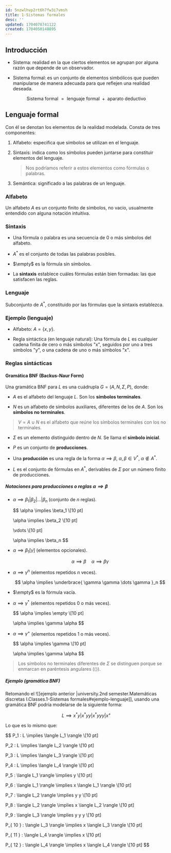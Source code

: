 ```yaml
---
id: 5nzwlhvp2rt6h7fw3i7vmsh
title: 1-Sistemas formales
desc: ''
updated: 1704078741122
created: 1704050148895
---
```


## Introducción

- Sistema: realidad en la que ciertos elementos se agrupan por alguna razón que depende de un observador.

- Sistema formal: es un conjunto de elementos simbólicos que pueden manipularse
de manera adecuada para que reflejen una realidad deseada.

$$
\text{ Sistema formal } = \text{ lenguaje formal } + \text{ aparato deductivo }
$$

## Lenguaje formal

Con él se denotan los elementos de la realidad modelada. Consta de tres componentes:

1. Alfabeto: especifica que símbolos se utilizan en el lenguaje.

2. Sintaxis: indica como los símbolos pueden juntarse para constituir elementos del lenguaje.

	> Nos podríamos referir a estos elementos como fórmulas o palabras.

3. Semántica: significado a las palabras de un lenguaje.

### Alfabeto

Un alfabeto $A$ es un conjunto finito de símbolos, no vacío, usualmente entendido con alguna notación intuitiva.

### Sintaxis

- Una fórmula o palabra es una secuencia de $0$ o más símbolos del alfabeto.

- $A^*$ es el conjunto de todas las palabras posibles.

- $\empty$ es la fórmula sin símbolos.

- La **sintaxis** establece cuáles fórmulas están bien formadas: las que satisfacen las reglas.

### Lenguaje

Subconjunto de $A^*$, constituido por las fórmulas que la sintaxis establezca.

### Ejemplo (lenguaje)

- Alfabeto: $A = \{ x,y \}$.

- Regla sintáctica (en lenguaje natural): Una fórmula de $L$ es cualquier cadena finita de cero o más símbolos "x", seguidos por uno a tres símbolos "y", o una cadena de uno o más símbolos "x".

### Reglas sintácticas

#### Gramática BNF (Backus-Naur Form)

Una gramática BNF para $L$ es una cuádrupla $G = (A,N,\Sigma,P)$, donde:

- $A$ es el alfabeto del lenguaje $L$. Son los **símbolos terminales**.

- $N$ es un alfabeto de símbolos auxiliares, diferentes de los de $A$. Son los **símbolos no terminales**.

> $V = A \cup N$ es el alfabeto que reúne los símbolos terminales con los no terminales.

- $\Sigma$ es un elemento distinguido dentro de $N$. Se llama el **símbolo inicial**.

- $P$ es un conjunto de **producciones**.

- Una **producción** es una regla de la forma $\alpha \implies \beta$, $\alpha,\beta \in V^*$, $\alpha \notin A^*$.

- $L$ es el conjunto de fórmulas en $A^*$, derivables de $\Sigma$ por un número finito de producciones.

##### Notaciones para producciones o reglas $\alpha \implies \beta$

- $\alpha \implies \beta_1 | \beta_2 | \dots | \beta_n$ (conjunto de $n$ reglas).

	$$
	\alpha \implies \beta_1 \\[10 pt]

	\alpha \implies \beta_2  \\[10 pt]

	\vdots \\[10 pt]

	\alpha \implies \beta_n
	$$

- $\alpha \implies \beta_1[\gamma]$ (elementos opcionales).

	$$
	\alpha \implies \beta \quad \alpha \implies \beta \gamma
	$$

- $\alpha \implies \gamma^n$ (elementos repetidos $n$ veces).

	$$
	\alpha \implies \underbrace{ \gamma \gamma \dots \gamma }_n
	$$

- $\empty$ es la fórmula vacía.

- $\alpha \implies \gamma^*$ (elementos repetidos $0$ o más veces).

	$$
	\alpha \implies \empty \\[10 pt]

	\alpha \implies \gamma \alpha
	$$

- $\alpha \implies \gamma^+$ (elementos repetidos $1$ o más veces).

	$$
	\alpha \implies \gamma \\[10 pt]

	\alpha \implies \gamma \alpha
	$$

> Los símbolos no terminales diferentes de $\Sigma$ se distinguen porque se enmarcan en paréntesis angulares ($\langle \rangle$).

##### Ejemplo (gramática BNF)

Retomando el ![[ejemplo anterior |university.2nd semester.Matemáticas discretas I.Classes.1-Sistemas formales#ejemplo-lenguaje]], usando una gramática BNF podría modelarse de la siguiente forma:

$$
L \implies x^* y | x^* y y | x^* y y y | x^+
$$

Lo que es lo mismo que:

$$
P_1 : L \implies \langle L_1 \rangle \\[10 pt]

P_2 : L \implies \langle L_2 \rangle \\[10 pt]

P_3 : L \implies \langle L_3 \rangle \\[10 pt]

P_4 : L \implies \langle L_4 \rangle \\[10 pt]

P_5 : \langle L_1 \rangle \implies y \\[10 pt]

P_6 : \langle L_1 \rangle \implies x \langle L_1 \rangle \\[10 pt]

P_7 : \langle L_2 \rangle \implies y y \\[10 pt]

P_8 : \langle L_2 \rangle \implies x \langle L_2 \rangle \\[10 pt]

P_9 : \langle L_3 \rangle \implies y y y \\[10 pt]

P_{ 10 } : \langle L_3 \rangle \implies x \langle L_3 \rangle \\[10 pt]

P_{ 11 } : \langle L_4 \rangle \implies x \\[10 pt]

P_{ 12 } : \langle L_4 \rangle \implies x \langle L_4 \rangle \\[10 pt]
$$
